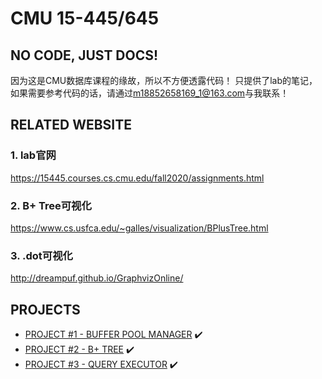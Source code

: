 # CMU 15-445/645
## NO CODE, JUST DOCS!
因为这是CMU数据库课程的缘故，所以不方便透露代码！
只提供了lab的笔记，如果需要参考代码的话，请通过[m18852658169_1@163.com]()与我联系！
## RELATED WEBSITE
### 1. lab官网
https://15445.courses.cs.cmu.edu/fall2020/assignments.html
### 2. B+ Tree可视化
https://www.cs.usfca.edu/~galles/visualization/BPlusTree.html
### 3. .dot可视化
http://dreampuf.github.io/GraphvizOnline/
## PROJECTS
+ [PROJECT #1 - BUFFER POOL MANAGER](https://github.com/Wan58169/cmu-15-445-645-docs/blob/master/PROJECT%20%231%20-%20BUFFER%20POOL.md) ✔️
+ [PROJECT #2 - B+ TREE](https://github.com/Wan58169/cmu-15-445-645-docs/blob/master/PROJECT%20%232%20-%20B%2B%20TREE.md) ✔️
+ [PROJECT #3 - QUERY EXECUTOR](https://github.com/Wan58169/cmu-15-445-645-docs/blob/master/PROJECT%20%233%20-%20QUERY%20EXECUTION.md) ✔️
